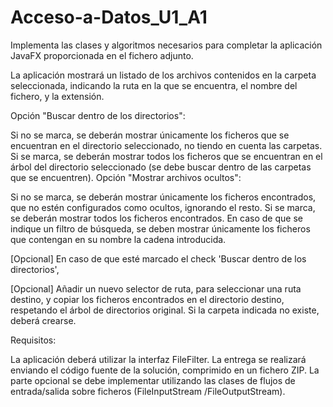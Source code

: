# Acceso-a-Datos_U1_A1

Implementa las clases y algoritmos necesarios para completar la aplicación JavaFX proporcionada en el fichero adjunto.

La aplicación mostrará un listado de los archivos contenidos en la carpeta seleccionada, indicando la ruta en la que se encuentra, el nombre del fichero, y la extensión.

Opción "Buscar dentro de los directorios":

Si no se marca, se deberán mostrar únicamente los ficheros que se encuentran en el directorio seleccionado, no tiendo en cuenta las carpetas.
Si se marca, se deberán mostrar todos los ficheros que se encuentran en el árbol del directorio seleccionado (se debe buscar dentro de las carpetas que se encuentren).
Opción "Mostrar archivos ocultos":

Si no se marca, se deberán mostrar únicamente los ficheros encontrados, que no estén configurados como ocultos, ignorando el resto.
Si se marca, se deberán mostrar todos los ficheros encontrados.
En caso de que se indique un filtro de búsqueda, se deben mostrar únicamente los ficheros que contengan en su nombre la cadena introducida.

[Opcional] En caso de que esté marcado el check 'Buscar dentro de los directorios',

[Opcional] Añadir un nuevo selector de ruta, para seleccionar una ruta destino, y copiar los ficheros encontrados en el directorio destino, respetando el árbol de directorios original. Si la carpeta indicada no existe, deberá crearse.

Requisitos:

La aplicación deberá utilizar la interfaz FileFilter.
La entrega se realizará enviando el código fuente de la solución, comprimido en un fichero ZIP.
La parte opcional se debe implementar utilizando las clases de flujos de entrada/salida sobre ficheros (FileInputStream /FileOutputStream).
